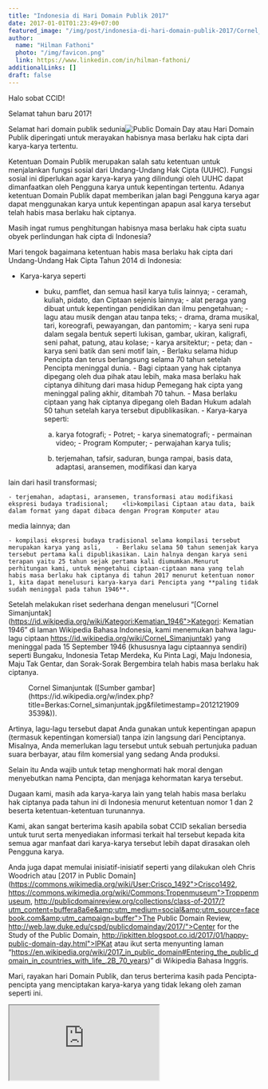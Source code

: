 ```yaml
---
title: "Indonesia di Hari Domain Publik 2017"
date: 2017-01-01T01:23:49+07:00
featured_image: "/img/post/indonesia-di-hari-domain-publik-2017/Cornel_simanjuntak.jpg"
author:
  name: "Hilman Fathoni"
  photo: "/img/favicon.png"
  link: https://www.linkedin.com/in/hilman-fathoni/
additionalLinks: []
draft: false
---
```



Halo sobat CCID!

Selamat tahun baru 2017!

Selamat hari domain publik sedunia![Public Domain Day](https://www.google.com/url?sa=t&amp;rct=j&amp;q=&amp;esrc=s&amp;source=web&amp;cd=2&amp;cad=rja&amp;uact=8&amp;ved=0ahUKEwivxN-H7J7SAhXCs48KHZ8bBLMQFggjMAE&amp;url=https%3A%2F%2Fen.wikipedia.org%2Fwiki%2FPublic_Domain_Day&amp;usg=AFQjCNHENNu33yHbdXux0x5T3GWldgPesg&amp;sig2=4Xo1BJ7OvYD5VauIVeRBuQ) atau Hari Domain Publik diperingati untuk merayakan habisnya masa berlaku hak cipta dari karya-karya tertentu.

Ketentuan Domain Publik merupakan salah satu ketentuan untuk menjalankan fungsi sosial dari Undang-Undang Hak Cipta (UUHC). Fungsi sosial ini diperlukan agar karya-karya yang dilindungi oleh UUHC dapat dimanfaatkan oleh Pengguna karya untuk kepentingan tertentu. Adanya ketentuan Domain Publik dapat memberikan jalan bagi Pengguna karya agar dapat menggunakan karya untuk kepentingan apapun asal karya tersebut telah habis masa berlaku hak ciptanya.

Masih ingat rumus penghitungan habisnya masa berlaku hak cipta suatu obyek perlindungan hak cipta di Indonesia?

Mari tengok bagaimana ketentuan habis masa berlaku hak cipta dari Undang-Undang Hak Cipta Tahun 2014 di Indonesia:

  - Karya-karya seperti  <ol type="a">

    - buku, pamflet, dan semua hasil karya tulis lainnya;    - ceramah, kuliah, pidato, dan Ciptaan sejenis lainnya;    - alat peraga yang dibuat untuk kepentingan pendidikan dan ilmu pengetahuan;    - lagu atau musik dengan atau tanpa teks;    - drama, drama musikal, tari, koreografi, pewayangan, dan pantomim;    - karya seni rupa dalam segala bentuk seperti lukisan, gambar, ukiran, kaligrafi, seni pahat, patung, atau kolase;    - karya arsitektur;    - peta; dan    - karya seni batik dan seni motif lain,    - Berlaku selama hidup Pencipta dan terus berlangsung selama 70 tahun setelah Pencipta meninggal dunia.  - Bagi ciptaan yang hak ciptanya dipegang oleh dua pihak atau lebih, maka masa berlaku hak ciptanya dihitung dari masa hidup Pemegang hak cipta yang meninggal paling akhir, ditambah 70 tahun.  - Masa berlaku ciptaan yang hak ciptanya dipegang oleh Badan Hukum adalah 50 tahun setelah karya tersebut dipublikasikan.  - Karya-karya seperti:  <ol type="a">

    - karya fotografi;    - Potret;    - karya sinematografi;    - permainan video;    - Program Komputer;    - perwajahan karya tulis;    <li>terjemahan, tafsir, saduran, bunga rampai, basis data, adaptasi, aransemen, modifikasi dan karya

lain dari hasil transformasi;</li>

    - terjemahan, adaptasi, aransemen, transformasi atau modifikasi ekspresi budaya tradisional;    <li>kompilasi Ciptaan atau data, baik dalam format yang dapat dibaca dengan Program Komputer atau

media lainnya; dan</li>

    - kompilasi ekspresi budaya tradisional selama kompilasi tersebut merupakan karya yang asli,    - Berlaku selama 50 tahun semenjak karya tersebut pertama kali dipublikasikan. Lain halnya dengan karya seni terapan yaitu 25 tahun sejak pertama kali diumumkan.Menurut perhitungan kami, untuk mengetahui ciptaan-ciptaan mana yang telah habis masa berlaku hak ciptanya di tahun 2017 menurut ketentuan nomor 1, kita dapat menelusuri karya-karya dari Pencipta yang **paling tidak sudah meninggal pada tahun 1946**.

Setelah melakukan riset sederhana dengan menelusuri “[Cornel Simanjuntak](https://id.wikipedia.org/wiki/Kategori:Kematian_1946">Kategori: Kematian 1946” di laman Wikipedia Bahasa Indonesia, kami menemukan bahwa lagu-lagu ciptaan https://id.wikipedia.org/wiki/Cornel_Simanjuntak) yang meninggal pada 15 September 1946 (khususnya lagu ciptaannya sendiri) seperti Bungaku, Indonesia Tetap Merdeka, Ku Pinta Lagi, Maju Indonesia, Maju Tak Gentar, dan Sorak-Sorak Bergembira telah habis masa berlaku hak ciptanya.

<figure class="figure w-sm-50 float-sm-end ms-sm-5 mt-2 mb-4">



  

  <figcaption class="figure-caption">Cornel Simanjuntak ([Sumber gambar](https://id.wikipedia.org/w/index.php?title=Berkas:Cornel_simanjuntak.jpg&amp;filetimestamp=20121219093539&amp;)).</figcaption>

</figure>

Artinya, lagu-lagu tersebut dapat Anda gunakan untuk kepentingan apapun (termasuk kepentingan komersial) tanpa izin langsung dari Penciptanya. Misalnya, Anda memerlukan lagu tersebut untuk sebuah pertunjuka paduan suara berbayar, atau film komersial yang sedang Anda produksi.

Selain itu Anda wajib untuk tetap menghormati hak moral dengan menyebutkan nama Pencipta, dan menjaga kehormatan karya tersebut.

Dugaan kami, masih ada karya-karya lain yang telah habis masa berlaku hak ciptanya pada tahun ini di Indonesia menurut ketentuan nomor 1 dan 2 beserta ketentuan-ketentuan turunannya.

Kami, akan sangat berterima kasih apabila sobat CCID sekalian bersedia untuk turut serta menyediakan informasi terkait hal tersebut kepada kita semua agar manfaat dari karya-karya tersebut lebih dapat dirasakan oleh Pengguna karya.

Anda juga dapat memulai inisiatif-inisiatif seperti yang dilakukan oleh Chris Woodrich atau [2017 in Public Domain](https://commons.wikimedia.org/wiki/User:Crisco_1492">Crisco1492, https://commons.wikimedia.org/wiki/Commons:Tropenmuseum">Troppenmuseum, http://publicdomainreview.org/collections/class-of-2017/?utm_content=buffera8a6e&amp;utm_medium=social&amp;utm_source=facebook.com&amp;utm_campaign=buffer">The Public Domain Review, http://web.law.duke.edu/cspd/publicdomainday/2017/">Center for the Study of the Public Domain, http://ipkitten.blogspot.co.id/2017/01/happy-public-domain-day.html">IPKat atau ikut serta menyunting laman “https://en.wikipedia.org/wiki/2017_in_public_domain#Entering_the_public_domain_in_countries_with_life_.2B_70_years)” di Wikipedia Bahasa Inggris.

Mari, rayakan hari Domain Publik, dan terus berterima kasih pada Pencipta-pencipta yang menciptakan karya-karya yang tidak lekang oleh zaman seperti ini.

<iframe src="https://www.youtube.com/embed/QtNl-Hz0G-I" title="YouTube video" allowfullscreen></iframe>

